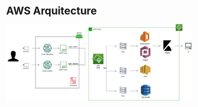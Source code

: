 # AWS Arquitecture

![AWS Arquitecture](https://github.com/incluit/OpenVino-Driver-Management/blob/master/AWS/DriverManagement.png)